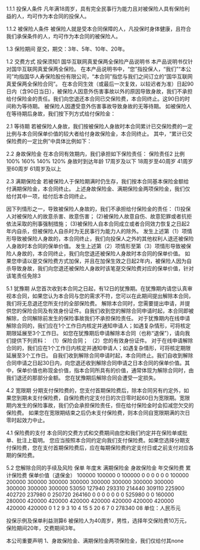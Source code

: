 1.1.1 投保人条件 凡年满18周岁，具有完全民事行为能力且对被保险人具有保险利益的人，均可作为本合同的投保人。

1.1.2 被保险人条件 被保险人就是受本合同保障的人，凡投保时身体健康，且符合我们承保条件的人，均可作为本合同的被保险人。

1.3 保险期间 趸交，期交：3年、5年、10年、20年。

1.2 交费方式 投保须知1 国华互联网真爱保两全保险产品说明书 本产品说明书仅针对国华互联网真爱保两全保险。 在本产品说明书中，“您”指投保人，“我们”“本公司”均指国华人寿保险股份有限公司，“本合同”指您与我们之间订立的“国华互联网真爱保两全保险合同”。 在本合同生效（或最后一次复效，以较迟者为准）日起90日内（含90日当日），被保险人因意外伤害事故以外的原因导致身故，我们不承担给付保险金的责任。我们向您退还本合同已交保险费，本合同终止。这90日的时间称为等待期。 被保险人因遭受意外伤害事故导致身故的无等待期。 如被保险人在等待期后身故，我们按下列方式给付保险金：

2.1 等待期 若被保险人身故，我们按被保险人身故时本合同累计已交保险费的一定比例与本合同保单价值的较大者给付身故保险金，本合同终止。 其中，“累计已交保险费的一定比例”中具体比例如下：

2.2 身故保险金 在本合同有效期内，我们承担如下保险责任： 保险责任2 比例 100% 160% 140% 120% 身故时到达年龄 17周岁及以下 18周岁至40周岁 41周岁至60周岁 61周岁及以上

2.3 满期保险金 若被保险人于保险期满时仍生存，我们按本合同基本保险金额给付满期保险金，本合同终止。 上述身故保险金、满期保险金两项保险金，我们仅给付其中一项，给付后本合同终止。

因下列情形之一，导致被保险人身故的，我们不承担给付保险金的责任： (1)投保人对被保险人的故意杀害、故意伤害； (2)被保险人故意自伤、故意犯罪或者抗拒依法采取的刑事强制措施； (3)被保险人自本合同成立或者合同效力恢复之日起2年内自杀，但被保险人自杀时为无民事行为能力人的除外。 发生上述第（1）项情形导致被保险人身故的，本合同终止，我们向投保人之外的其他权利人退还被保险人身故时本合同的保单价值。 发生上述第（2）项情形至第（3）项情形导致被保险人身故的，本合同终止，我们向您退还被保险人身故时本合同的保单价值。 如果您申请以趸交保险费方式加保，并且在加保生效之日起2年内，被保险人因为自杀导致身故，我们向您退还被保险人身故时该笔趸交保险费对应的保单价值，针对该笔责任免除3

5.1 犹豫期 从您首次收到本合同之日起，有12日的犹豫期。在犹豫期内请您认真审视本合同，如果您认为本合同与您的需求不符，您可以在此期间提出解除本合同，我们将无息退还您所支付的全部保险费。 解除本合同时，您需要提出申请，并提供您的保险合同及有效身份证件。自我们收到您的解除合同申请时起，本合同即被解除，合同解除前发生的保险事故我们不承担保险责任。 对于犹豫期内在线申请解除合同的，我们应在1个工作日内核定并通知申请人；如遇复杂情形，可将核定期限延展至3个工作日。 如您在犹豫期后申请解除本合同（也称“退保”），请向我们提供下列资料： （1）保险合同； （2）您的有效身份证件。 对于在线申请解除合同的，我们应在1个工作日内核定并通知申请人；如遇复杂情形，可将核定期限延展至3个工作日。 自我们收到解除合同申请时起，本合同终止。我们自收到解除合同申请之日起30日内，向您退还收到解除合同申请之日本合同的保单价值。其中，保单价值也称现金价值，指本合同所具有的价值，通常体现为解除合同时，由我们退还的那部分金额。 您在犹豫期后解除合同会遭受一定损失。

4.2 宽限期 分期支付保险费的，您支付首期保险费后，除本合同另有约定外，如果您到期未支付保险费，自保险费约定支付日的次日零时起60日为宽限期。宽限期内发生的保险事故，我们仍会承担保险责任，但在给付保险金时会扣减您欠交的保险费。 如果您在宽限期结束之后仍未支付保险费，则本合同自宽限期满的次日零时起效力中止。

4.1 保险费的支付 本合同的交费方式和交费期间由您和我们约定并在保险单或批单、批注上载明。 您应当按照本合同约定向我们支付保险费。如果您选择分期支付保险费，您在支付首期保险费后，应在每期保险费约定支付日或之前支付对应各期的保险费。

5.2 您解除合同的手续及风险 保单 年度末 满期保险金 身故保险金 年交保险费 累计保险费 保单价值（退保金） 100000 100000 0 100000 0 0 0 0 0 0 100000 200000 300000 300000 300000 300000 300000 300000 300000 300000 300000 300000 53050 127940 293310 214440 309110 225900 402720 237980 0 250720 264160 0 0 0 0 0 0 0 525980 0 0 160000 280000 420000 420000 420000 420000 420000 420000 420000 420000 420000 0 1 2 9 3 10 4 15 5 20 6 7 0 278340 08 单位：人民币元

投保示例及保单利益测算6 被保险人为40周岁，男性，选择年交保险费10万元，保险期间20年，交费期间3年。

本公司重要声明 1、身故保险金、满期保险金两项保险金，我们仅给付其none